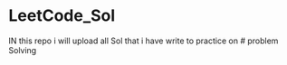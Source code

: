# LeetCode_Sol

IN this repo i will upload all Sol that i have write to practice on # problem Solving
